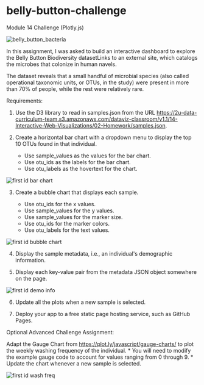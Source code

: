 # belly-button-challenge
Module 14 Challenge (Plotly.js)

![belly_button_bacteria](https://user-images.githubusercontent.com/117309455/230499243-298a5833-5da8-4e7c-9902-904a404fd837.jpg)

In this assignment, I was asked to build an interactive dashboard to explore the Belly Button Biodiversity datasetLinks to an external site, which catalogs the microbes that colonize in human navels.

The dataset reveals that a small handful of microbial species (also called operational taxonomic units, or OTUs, in the study) were present in more than 70% of people, while the rest were relatively rare.

Requirements:

1. Use the D3 library to read in samples.json from the URL https://2u-data-curriculum-team.s3.amazonaws.com/dataviz-classroom/v1.1/14-Interactive-Web-Visualizations/02-Homework/samples.json.

2. Create a horizontal bar chart with a dropdown menu to display the top 10 OTUs found in that individual.

    * Use sample_values as the values for the bar chart.
    * Use otu_ids as the labels for the bar chart.
    * Use otu_labels as the hovertext for the chart.

![first id bar chart](https://user-images.githubusercontent.com/117309455/230499307-a2e54c92-e402-4133-8679-49a6a6bad45d.png)


3. Create a bubble chart that displays each sample.

    * Use otu_ids for the x values.
    * Use sample_values for the y values.
    * Use sample_values for the marker size.
    * Use otu_ids for the marker colors.
    * Use otu_labels for the text values.

![first id bubble chart](https://user-images.githubusercontent.com/117309455/230499348-7309e2ff-492e-41ba-8c65-8cdf1dc946a1.png)

4. Display the sample metadata, i.e., an individual's demographic information.

5. Display each key-value pair from the metadata JSON object somewhere on the page.

![first id demo info](https://user-images.githubusercontent.com/117309455/230499393-b88ba0d5-44a7-4562-898e-e342526ec740.png)


6. Update all the plots when a new sample is selected.

7. Deploy your app to a free static page hosting service, such as GitHub Pages.

Optional Advanced Challenge Assignment: 

Adapt the Gauge Chart from https://plot.ly/javascript/gauge-charts/ to plot the weekly washing frequency of the individual.
    * You will need to modify the example gauge code to account for values ranging from 0 through 9.
    * Update the chart whenever a new sample is selected.
 
![first id wash freq](https://user-images.githubusercontent.com/117309455/230499444-7ac7a17c-abb0-4dd8-bd5a-bad85c260cee.png)


